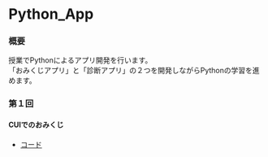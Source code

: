 # Python_App

### 概要
授業でPythonによるアプリ開発を行います。<br>
「おみくじアプリ」と「診断アプリ」の２つを開発しながらPythonの学習を進めます。<br>

### 第１回
#### CUIでのおみくじ
- [コード](https://github.com/UC-k/Python_App/blob/main/omikuji01.py)
